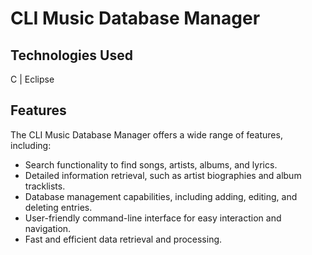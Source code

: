 # CLI Music Database Manager

## Technologies Used

C | Eclipse

## Features

The CLI Music Database Manager offers a wide range of features, including:

- Search functionality to find songs, artists, albums, and lyrics.
- Detailed information retrieval, such as artist biographies and album tracklists.
- Database management capabilities, including adding, editing, and deleting entries.
- User-friendly command-line interface for easy interaction and navigation.
- Fast and efficient data retrieval and processing.
